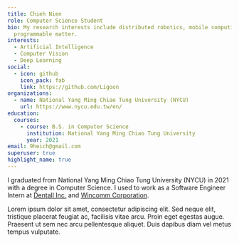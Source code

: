 ```yaml
---
title: Chieh Nien
role: Computer Science Student
bio: My research interests include distributed robotics, mobile computing and
  programmable matter.
interests:
  - Artificial Intelligence
  - Computer Vision
  - Deep Learning
social:
  - icon: github
    icon_pack: fab
    link: https://github.com/Ligoon
organizations:
  - name: National Yang Ming Chiao Tung University (NYCU)
    url: https://www.nycu.edu.tw/en/
education:
  courses:
    - course: B.S. in Computer Science
      institution: National Yang Ming Chiao Tung University
      year: 2021
email: 9heich@gmail.com
superuser: true
highlight_name: true
---
```


I graduated from National Yang Ming Chiao Tung University (NYCU) in 2021 with a degree in Computer Science. I used to work as a Software Engineer Intern at [Dentall Inc.](https://dentall.io/) and [Wincomm Corporation](https://www.wincomm.com.tw/). 

Lorem ipsum dolor sit amet, consectetur adipiscing elit. Sed neque elit, tristique placerat feugiat ac, facilisis vitae arcu. Proin eget egestas augue. Praesent ut sem nec arcu pellentesque aliquet. Duis dapibus diam vel metus tempus vulputate.
